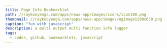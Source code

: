 ```yaml
---
title: Page Info Bookmarklet
path: //raykooyenga.com/apps/news-app/images/icons/icon180.png
thumbnail: //raykooyenga.com/apps/news-app/images/ogimage1200x630.png
caption: "fun with javascript"
description: a multi output multi function info logger
tags:
  - coder, github, bookmarklets, javascript
---
```


<script src="https://gist.github.com/deadflowers/79661416cb17c72c17936d6003ce5843"></script>
